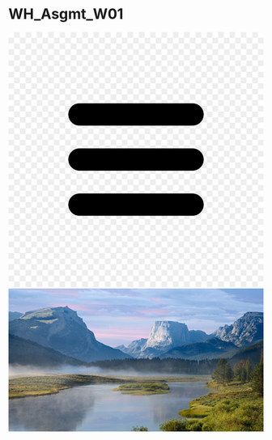 # WH_Asgmt_W01
![image](https://github.com/vivian-wj-lin/WH_Asgmt_W01/blob/main/menu_icon.jpg)
![image](https://github.com/vivian-wj-lin/WH_Asgmt_W01/blob/main/mountain.jpg)
